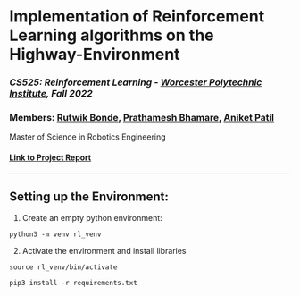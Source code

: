# Implementation of Reinforcement Learning algorithms on the Highway-Environment

### *CS525: Reinforcement Learning - [Worcester Polytechnic Institute](https://www.wpi.edu/), Fall 2022*

### Members: [Rutwik Bonde](https://github.com/Rubo12345), [Prathamesh Bhamare](https://github.com/Prathamesh1411), [Aniket Patil](https://github.com/aniketmpatil)

Master of Science in Robotics Engineering

#### [Link to Project Report](./Reinforcement_Learning_Course_Project.pdf)

---

## Setting up the Environment:

1. Create an empty python environment:
```
python3 -m venv rl_venv
```

2. Activate the environment and install libraries
```
source rl_venv/bin/activate
```
```
pip3 install -r requirements.txt
```

